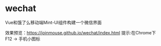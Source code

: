 # wechat
Vue和饿了么移动端Mint-UI组件构建一个微信界面

效果预览：https://joinmouse.github.io/wechat/index.html
提示:在Chrome下F12 -> 手机小图标

